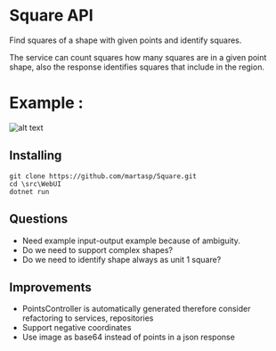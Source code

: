 # Square API

Find squares of a shape with given points and identify squares.

The service can count squares how many squares are in a given point shape, also the response identifies squares that include in the region.

# Example :
![alt text](https://www.scratchapixel.com/images/upload/rasterization/rasterization-triangle1.png?)

## Installing

```
git clone https://github.com/martasp/Square.git
cd \src\WebUI
dotnet run
```
## Questions
* Need example input-output example because of ambiguity.
* Do we need to support complex shapes? 
* Do we need to identify shape always as unit 1 square?

## Improvements 
* PointsController is automatically generated therefore consider refactoring to services, repositories
* Support negative coordinates 
* Use image as base64 instead of points in a json response

